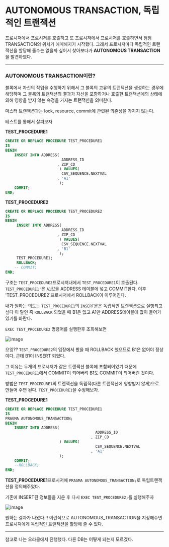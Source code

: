 # AUTONOMOUS TRANSACTION, 독립적인 트랜잭션

프로시저에서 프로시저를 호출하고 또 프로시저에서 프로시저를 호출하면서 점점 TRANSACTION의 위치가 애매해지기 시작했다. 그래서 프로시저마다 독립적인 트랜잭션을 할당해 줄수는 없을까 싶어서 찾아보다가 **AUTONOMOUS TRANSACTION**을 발견하였다. 

---

### AUTONOMOUS TRANSACTION이란?

블록에서 자신의 작업을 수행하기 위해서 그 블록의 고유의 트랜잭션을 생성하는 경우에 해당하며 그 불록의 트랜잭션의 결과가 자신을 포함하거나 호출한 트랜잭션에의 상태에 의해 영향을 받지 않는 속정을 가지는 트랜잭션을 의미한다.

마스터 트랜잭션과는 lock, resource, commit에 관련된 의존성을 가지지 않는다.



테스트를 통해서 살펴보자

**TEST_PROCEDURE1**

```SQL
CREATE OR REPLACE PROCEDURE TEST_PROCEDURE1
IS
BEGIN
    INSERT INTO ADDRESS(
                         ADDRESS_ID
                       , ZIP_CD
                        ) VALUES(
                         CSV_SEQUENCE.NEXTVAL
                       , 'A1' 
                        );
    COMMIT;
END;
```

**TEST_PROCEDURE2**

```SQL
CREATE OR REPLACE PROCEDURE TEST_PROCEDURE2
IS
BEGIN
     INSERT INTO ADDRESS(
                         ADDRESS_ID
                       , ZIP_CD
                        ) VALUES(
                         CSV_SEQUENCE.NEXTVAL
                       , 'B1' 
                        );
     TEST_PROCEDURE1;
     ROLLBACK;
    -- COMMIT;
END;
```

구조는 `TEST_PROCEDURE2`프로시져내에서 `TEST_PROCEDURE1`이 호출된다. `TEST_PROCEDURE1'`은 `A1`값을 ADDRESS 테이블에 넣고 COMMIT한다. 이후 'TEST_PROCEDURE2`프로시저에서 ROLLBACK이 이루어진다. 

내가 원하는 의도는 `TEST_PROCEDURE1`의 `INSERT`문은 독립적인 트랜잭션으로 실행되고 싶다 이 말인 즉 `ROLLBACK` 되었을 때 B1은 없고 A1만 ADDRESS테이블에 값이 들어가 있기를 바란다.

`EXEC TEST_PROCEDURE2` 명령어를 실행한후 조회해보면

![image](https://user-images.githubusercontent.com/54675591/129293882-b08f2afc-7a32-4379-b3b2-242d7f4cfc54.png)

으잉?? `TEST_PROCEDURE2`의 입장에서 봤을 때 ROLLBACK 했으므로 B1은 없어야 정상이다. 근데 B1이 INSERT 되었다. 

그 이유는 두개의 프로시저가 같은 트랜잭션 블록에 포함되어있기 때문에 `TEST_PROCEDURE1`에서 COMMIT이 되어버려 B1도 COMMIT이 되어버린 것이다. 

방법은 `TEST_PROCEDURE1`의 트랜잭션을 독립적(다른 트랜잭션에 영향받지 않게)으로 만들어 주면 된다. `TEST_PROCEDURE1`을 수정해보자.

**TEST_PROCEDURE1**

```SQL
CREATE OR REPLACE PROCEDURE TEST_PROCEDURE1
IS
PRAGMA AUTONOMOUS_TRANSACTION;
BEGIN
    INSERT INTO ADDRESS(
                                        ADDRESS_ID
                                      , ZIP_CD
                        ) VALUES(
                                        CSV_SEQUENCE.NEXTVAL
                                      , 'A1' 
                        );
    COMMIT;
    --ROLLBACK;
END;
```

**TEST_PROCEDURE1**프로시저에 `PRAGMA AUTONOMOUS_TRANSACTION;`로 독립트랜잭션을 정의해주었다.

기존에 INSERT된 정보들을 지운 후 다시 `EXEC TEST_PROCEDURE2;`를 실행해주자

![image](https://user-images.githubusercontent.com/54675591/129294407-61d2ba0b-7b56-4bce-b0bc-009b42184e68.png)

원하는 결과가 나왔다.!! 이런식으로 AUTONOMOUS_TRANSACTION을 지정해주면 프로시져에게 독립적인 트랜잭션을 할당해 줄 수 있다. 

---

참고로 나는 오라클에서 진행했다. 다른 DB는 어떻게 되는지 모르겠다.